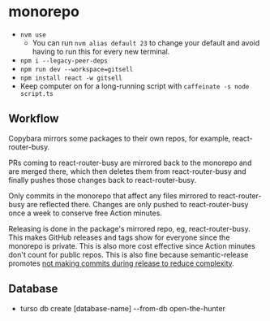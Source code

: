 # monorepo

* `nvm use`
  * You can run `nvm alias default 23` to change your default and avoid having to run this for every new terminal.
* `npm i --legacy-peer-deps`
* `npm run dev --workspace=gitsell`
* `npm install react -w gitsell`
* Keep computer on for a long-running script with `caffeinate -s node script.ts`

## Workflow

Copybara mirrors some packages to their own repos, for example, react-router-busy.

PRs coming to react-router-busy are mirrored back to the monorepo and are merged there, which then deletes them from react-router-busy and finally pushes those changes back to react-router-busy.

Only commits in the monorepo that affect any files mirrored to react-router-busy are reflected there. Changes are only pushed to react-router-busy once a week to conserve free Action minutes.

Releasing is done in the package's mirrored repo, eg, react-router-busy. This makes GitHub releases and tags show for everyone since the monorepo is private. This is also more cost effective since Action minutes don't count for public repos. This is also fine because semantic-release promotes [not making commits during release to reduce complexity](https://semantic-release.gitbook.io/semantic-release/support/faq#making-commits-during-the-release-process-adds-significant-complexity).

## Database

<!-- https://docs.turso.tech/cli/db/create -->
* turso db create [database-name] --from-db open-the-hunter
